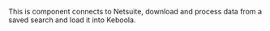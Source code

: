 This is component connects to Netsuite, download and process data from a saved search and load it into Keboola. 